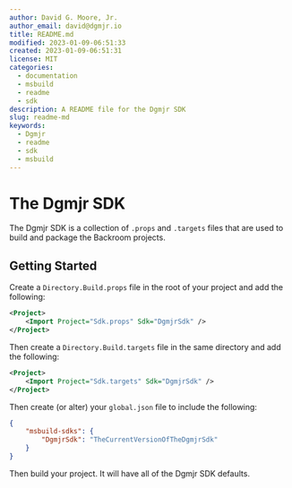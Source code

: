 ```yaml
---
author: David G. Moore, Jr.
author_email: david@dgmjr.io
title: README.md
modified: 2023-01-09-06:51:33
created: 2023-01-09-06:51:31
license: MIT
categories:
  - documentation
  - msbuild
  - readme
  - sdk
description: A README file for the Dgmjr SDK
slug: readme-md
keywords:
  - Dgmjr
  - readme
  - sdk
  - msbuild
---
```


# The Dgmjr SDK

The Dgmjr SDK is a collection of `.props` and `.targets` files that are used to build and package the Backroom projects.

## Getting Started

Create a `Directory.Build.props` file in the root of your project and add the following:

```xml
<Project>
    <Import Project="Sdk.props" Sdk="DgmjrSdk" />
</Project>
```

Then create a `Directory.Build.targets` file in the same directory and add the following:

```xml
<Project>
    <Import Project="Sdk.targets" Sdk="DgmjrSdk" />
</Project>
```

Then create (or alter) your `global.json` file to include the following:

```json
{
    "msbuild-sdks": {
        "DgmjrSdk": "TheCurrentVersionOfTheDgmjrSdk"
    }
}
```

Then build your project.  It will have all of the Dgmjr SDK defaults.
